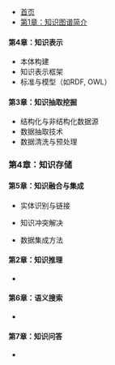 * [首页](README.md)
* [第1章：知识图谱简介](sections/1.summary/1.summary.md)

#### 第4章：知识表示

- 本体构建
- 知识表示框架
- 标准与模型（如RDF, OWL）

#### 第3章：知识抽取挖掘

- 结构化与非结构化数据源
- 数据抽取技术
- 数据清洗与预处理

### 第4章：知识存储

#### 第5章：知识融合与集成

- 实体识别与链接

- 知识冲突解决

- 数据集成方法

  

#### 第2章：知识推理 
- 



#### 第6章：语义搜索
- 

#### 第7章：知识问答
- 
